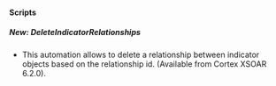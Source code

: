 
#### Scripts
##### New: DeleteIndicatorRelationships
- This automation allows to delete a relationship between indicator objects based on the relationship id. (Available from Cortex XSOAR 6.2.0).
